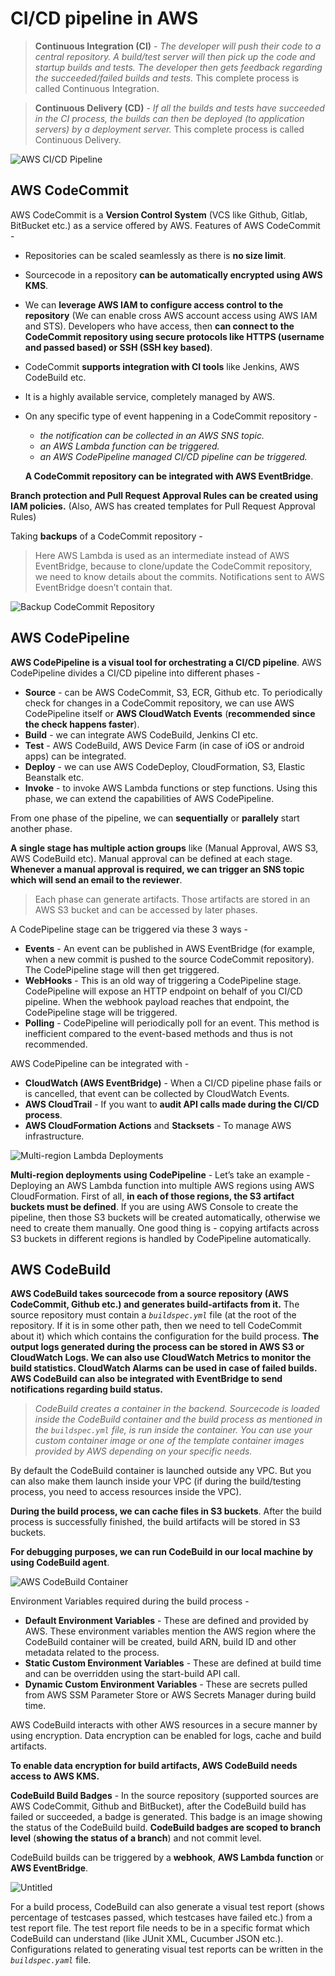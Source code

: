 # CI/CD pipeline in AWS

> **Continuous Integration (CI)** - *The developer will push their code to a central repository. A build/test server will then pick up the code and startup builds and tests. The developer then gets feedback regarding the succeeded/failed builds and tests.* This complete process is called Continuous Integration.

> **Continuous Delivery (CD)** - *If all the builds and tests have succeeded in the CI process, the builds can then be deployed (to application servers) by a deployment server.* This complete process is called Continuous Delivery.

![AWS CI/CD Pipeline](./media/aws-cicd-pipeline.png)

## AWS CodeCommit

AWS CodeCommit is a **Version Control System** (VCS like Github, Gitlab, BitBucket etc.) as a service offered by AWS. Features of AWS CodeCommit -

- Repositories can be scaled seamlessly as there is **no size limit**.
- Sourcecode in a repository **can be automatically encrypted using AWS KMS**.
- We can **leverage AWS IAM to configure access control to the repository** (We can enable cross AWS account access using AWS IAM and STS). Developers who have access, then **can connect to the CodeCommit repository using secure protocols like HTTPS (username and passed based) or SSH (SSH key based)**.
- CodeCommit **supports integration with CI tools** like Jenkins, AWS CodeBuild etc.
- It is a highly available service, completely managed by AWS.
- On any specific type of event happening in a CodeCommit repository -
    - *the notification can be collected in an AWS SNS topic.*
    - *an AWS Lambda function can be triggered.*
    - *an AWS CodePipeline managed CI/CD pipeline can be triggered.*
    
    **A CodeCommit repository can be integrated with AWS EventBridge**.
    
**Branch protection and Pull Request Approval Rules can be created using IAM policies.** (Also, AWS has created templates for  Pull Request Approval Rules)

Taking **backups** of a CodeCommit repository -
> Here AWS Lambda is used as an intermediate instead of AWS EventBridge, because to clone/update the CodeCommit repository, we need to know details about the commits. Notifications sent to AWS EventBridge doesn’t contain that.

![Backup CodeCommit Repository](./media/backup-codecommit-repository.png)

## AWS CodePipeline

**AWS CodePipeline is a visual tool for orchestrating a CI/CD pipeline**. AWS CodePipeline divides a CI/CD pipeline into different phases -

- **Source** - can be AWS CodeCommit, S3, ECR, Github etc. To periodically check for changes in a CodeCommit repository, we can use AWS CodePipeline itself or **AWS CloudWatch Events** (**recommended since the check happens faster**).
- **Build** - we can integrate AWS CodeBuild, Jenkins CI etc.
- **Test** - AWS CodeBuild, AWS Device Farm (in case of iOS or android apps) can be integrated.
- **Deploy** - we can use AWS CodeDeploy, CloudFormation, S3, Elastic Beanstalk etc.
- **Invoke** - to invoke AWS Lambda functions or step functions. Using this phase, we can extend the capabilities of AWS CodePipeline.

From one phase of the pipeline, we can **sequentially** or **parallely** start another phase.

**A single stage has multiple action groups** like (Manual Approval, AWS S3, AWS CodeBuild etc). Manual approval can be defined at each stage. **Whenever a manual approval is required, we can trigger an SNS topic which will send an email to the reviewer**.

> Each phase can generate artifacts. Those artifacts are stored in an AWS S3 bucket and can be accessed by later phases.

A CodePipeline stage can be triggered via these 3 ways -

- **Events** - An event can be published in AWS EventBridge (for example, when a new commit is pushed to the source CodeCommit repository). The CodePipeline stage will then get triggered.
- **WebHooks** - This is an old way of triggering a CodePipeline stage. CodePipeline will expose an HTTP endpoint on behalf of you CI/CD pipeline. When the webhook payload reaches that endpoint, the CodePipeline stage will be triggered.
- **Polling** - CodePipeline will periodically poll for an event. This method is inefficient compared to the event-based methods and thus is not recommended.

AWS CodePipeline can be integrated with -

- **CloudWatch (AWS EventBridge)** - When a CI/CD pipeline phase fails or is cancelled, that event can be collected by CloudWatch Events.
- **AWS CloudTrail** - If you want to **audit API calls made during the CI/CD process**.
- **AWS CloudFormation Actions** and **Stacksets** - To manage AWS infrastructure.

![Multi-region Lambda Deployments](./media/multi-region-lambda-deployments.png)

**Multi-region deployments using CodePipeline** - Let’s take an example - Deploying an AWS Lambda function into multiple AWS regions using AWS CloudFormation. First of all, **in each of those regions, the S3 artifact buckets must be defined**. If you are using AWS Console to create the pipeline, then those S3 buckets will be created automatically, otherwise we need to create them manually. One good thing is - copying artifacts across S3 buckets in different regions is handled by CodePipeline automatically.

## AWS CodeBuild

**AWS CodeBuild takes sourcecode from a source repository (AWS CodeCommit, Github etc.) and generates build-artifacts from it.** The source repository must contain a *`buildspec.yml`* file (at the root of the repository. If it is in some other path, then we need to tell CodeCommit about it) which which contains the configuration for the build process. **The output logs generated during the process can be stored in AWS S3 or CloudWatch Logs. We can also use CloudWatch Metrics to monitor the build statistics. CloudWatch Alarms can be used in case of failed builds. AWS CodeBuild can also be integrated with EventBridge to send notifications regarding build status.**

> *CodeBuild creates a container in the backend. Sourcecode is loaded inside the CodeBuild container and the build process as mentioned in the `buildspec.yml` file, is run inside the container. You can use your custom container image or one of the template container images provided by AWS depending on your specific needs.*

By default the CodeBuild container is launched outside any VPC. But you can also make them launch inside your VPC (if during the build/testing process, you need to access resources inside the VPC).

**During the build process, we can cache files in S3 buckets**. After the build process is successfully finished, the build artifacts will be stored in S3 buckets.

**For debugging purposes, we can run CodeBuild in our local machine by using CodeBuild agent**.

![AWS CodeBuild Container](./media/aws-codebuild-container.png)

Environment Variables required during the build process -

- **Default Environment Variables** - These are defined and provided by AWS. These environment variables mention the AWS region where the CodeBuild container will be created, build ARN, build ID and other metadata related to the process.
- **Static Custom Environment Variables** - These are defined at build time and can be overridden using the start-build API call.
- **Dynamic Custom Environment Variables** - These are secrets pulled from AWS SSM Parameter Store or AWS Secrets Manager during build time.

AWS CodeBuild interacts with other AWS resources in a secure manner by using encryption. Data encryption can be enabled for logs, cache and build artifacts.

**To enable data encryption for build artifacts, AWS CodeBuild needs access to AWS KMS.**

**CodeBuild Build Badges** - In the source repository (supported sources are AWS CodeCommit, Github and BitBucket), after the CodeBuild build has failed or succeeded, a badge is generated. This badge is an image showing the status of the CodeBuild build. **CodeBuild badges are scoped to branch level** (**showing the status of a branch**) and not commit level.

CodeBuild builds can be triggered by a **webhook**, **AWS Lambda function** or **AWS EventBridge**.

![Untitled](./media/commit-comments-using-lambda.png)

For a build process, CodeBuild can also generate a visual test report (shows percentage of testcases passed, which testcases have failed etc.) from a test report file. The test report file needs to be in a specific format which CodeBuild can understand (like JUnit XML, Cucumber JSON etc.). Configurations related to generating visual test reports can be written in the *`buildspec.yaml`* file.